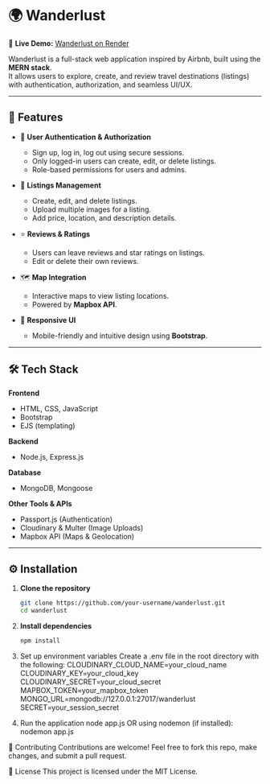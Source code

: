 # 🌍 Wanderlust  

🔗 **Live Demo:** [Wanderlust on Render](https://wanderlust-listings-f6oy.onrender.com/listings)  

Wanderlust is a full-stack web application inspired by Airbnb, built using the **MERN stack**.  
It allows users to explore, create, and review travel destinations (listings) with authentication, authorization, and seamless UI/UX.  

---

## 🚀 Features  

- 🔑 **User Authentication & Authorization**  
  - Sign up, log in, log out using secure sessions.  
  - Only logged-in users can create, edit, or delete listings.  
  - Role-based permissions for users and admins.  

- 🏡 **Listings Management**  
  - Create, edit, and delete listings.  
  - Upload multiple images for a listing.  
  - Add price, location, and description details.  

- ⭐ **Reviews & Ratings**  
  - Users can leave reviews and star ratings on listings.  
  - Edit or delete their own reviews.  

- 🗺 **Map Integration**  
  - Interactive maps to view listing locations.  
  - Powered by **Mapbox API**.  

- 📱 **Responsive UI**  
  - Mobile-friendly and intuitive design using **Bootstrap**.  

---

## 🛠 Tech Stack  

**Frontend**  
- HTML, CSS, JavaScript  
- Bootstrap  
- EJS (templating)  

**Backend**  
- Node.js, Express.js  

**Database**  
- MongoDB, Mongoose  

**Other Tools & APIs**  
- Passport.js (Authentication)  
- Cloudinary & Multer (Image Uploads)  
- Mapbox API (Maps & Geolocation)  

---

## ⚙️ Installation  

1. **Clone the repository**  
   ```bash
   git clone https://github.com/your-username/wanderlust.git
   cd wanderlust
   
2. **Install dependencies**  
   ```bash
   npm install
   
3. Set up environment variables
Create a .env file in the root directory with the following:
CLOUDINARY_CLOUD_NAME=your_cloud_name
CLOUDINARY_KEY=your_cloud_key
CLOUDINARY_SECRET=your_cloud_secret
MAPBOX_TOKEN=your_mapbox_token
MONGO_URL=mongodb://127.0.0.1:27017/wanderlust
SECRET=your_session_secret

4. Run the application
node app.js
OR using nodemon (if installed):
nodemon app.js

🤝 Contributing
Contributions are welcome! Feel free to fork this repo, make changes, and submit a pull request.

📜 License
This project is licensed under the MIT License.


